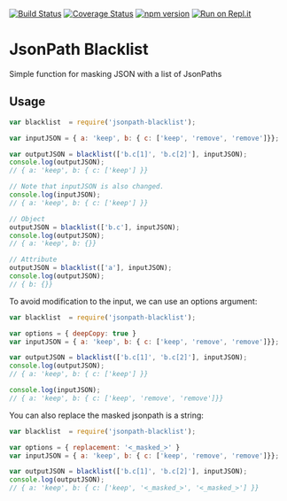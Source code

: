 [![Build Status](https://travis-ci.org/billykong/jsonpath-blacklist.svg?branch=master)](https://travis-ci.org/billykong/jsonpath-blacklist)
[![Coverage Status](https://coveralls.io/repos/github/billykong/jsonpath-blacklist/badge.svg?branch=master)](https://coveralls.io/github/billykong/jsonpath-blacklist?branch=master)
[![npm version](https://img.shields.io/npm/v/jsonpath-blacklist)](https://img.shields.io/npm/v/jsonpath-blacklist)
[![Run on Repl.it](https://repl.it/badge/github/billykong/jsonpath-blacklist)](https://repl.it/github/billykong/jsonpath-blacklist)


# JsonPath Blacklist
Simple function for masking JSON with a list of JsonPaths


## Usage
```JavaScript
var blacklist  = require('jsonpath-blacklist');

var inputJSON = { a: 'keep', b: { c: ['keep', 'remove', 'remove']}};

var outputJSON = blacklist(['b.c[1]', 'b.c[2]'], inputJSON);
console.log(outputJSON);
// { a: 'keep', b: { c: ['keep'] }}

// Note that inputJSON is also changed.
console.log(inputJSON);
// { a: 'keep', b: { c: ['keep'] }}

// Object
outputJSON = blacklist(['b.c'], inputJSON);
console.log(outputJSON);
// { a: 'keep', b: {}}

// Attribute
outputJSON = blacklist(['a'], inputJSON);
console.log(outputJSON);
// { b: {}}
```

To avoid modification to the input, we can use an options argument:
```JavaScript
var blacklist  = require('jsonpath-blacklist');

var options = { deepCopy: true }
var inputJSON = { a: 'keep', b: { c: ['keep', 'remove', 'remove']}};

var outputJSON = blacklist(['b.c[1]', 'b.c[2]'], inputJSON);
console.log(outputJSON);
// { a: 'keep', b: { c: ['keep'] }}

console.log(inputJSON);
// { a: 'keep', b: { c: ['keep', 'remove', 'remove']}}
```

You can also replace the masked jsonpath is a string:
```JavaScript
var blacklist  = require('jsonpath-blacklist');

var options = { replacement: '<_masked_>' }
var inputJSON = { a: 'keep', b: { c: ['keep', 'remove', 'remove']}};

var outputJSON = blacklist(['b.c[1]', 'b.c[2]'], inputJSON);
console.log(outputJSON);
// { a: 'keep', b: { c: ['keep', '<_masked_>', '<_masked_>'] }}
```

